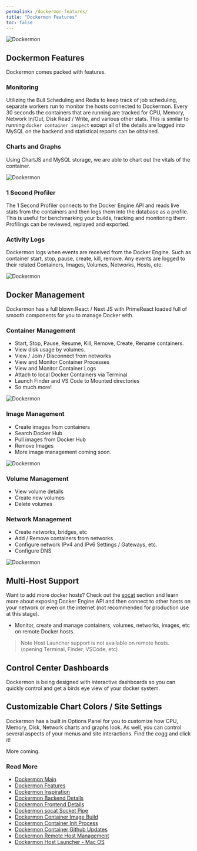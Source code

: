 ```yaml
---
permalink: /dockermon-features/
title: "Dockermon Features"
toc: false
---
```

![Dockermon](https://drumfreak.github.io/dockermon/images/dockermon-profiler1.png?raw=true)

## Dockermon Features

Dockermon comes packed with features. 

### Monitoring
Utilizing the Bull Scheduling and Redis to keep track of job scheduling, separate workers run to monitor the hosts connected to Dockermon. Every 30 seconds the containers that are running are tracked for CPU, Memory, Network In/Out, Disk Read / Write, and various other stats.  This is similar to running `docker container inspect` except all of the details are logged into MySQL on the backend and statistical reports can be obtained.

<div class="content-spacer-sm"></div>

### Charts and Graphs
Using ChartJS and MySQL storage, we are able to chart out the vitals of the container. 

![Dockermon](https://drumfreak.github.io/dockermon/images/dockermon-charts.png?raw=true)

<div class="content-spacer-sm"></div>


### 1 Second Profiler
The 1 Second Profiler connects to the Docker Engine API and reads live stats from the containers and then logs them into the database as a profile. This is useful for benchmarking your builds, tracking and monitoring them.  Profilings can be reviewed, replayed and exported.

<div class="content-spacer-sm"></div>


### Activity Logs
Dockermon logs when events are received from the Docker Engine. Such as container start, stop, pause, create, kill, remove.  Any events are logged to their related Containers, Images, Volumes, Networks, Hosts, etc. 

![Dockermon](https://drumfreak.github.io/dockermon/images/dockermon-activity-logs.png?raw=true)

<div class="content-spacer-sm"></div>

## Docker Management
Dockermon has a full blown React / Next JS with PrimeReact loaded full of smooth components for you to manage Docker with.


### Container Management
- Start, Stop, Pause, Resume, Kill, Remove, Create, Rename containers.
- View disk usage by volumes.
- View / Join / Disconnect from networks
- View and Monitor Container Processes
- View and Monitor Container Logs
- Attach to local Docker Containers via Terminal
- Launch Finder and VS Code to Mounted directories
- So much more!

![Dockermon](https://drumfreak.github.io/dockermon/images/dockermon-control-menu.png?raw=true)

### Image Management
- Create images from containers
- Search Docker Hub
- Pull images from Docker Hub
- Remove Images
- More image management coming soon.

![Dockermon](https://drumfreak.github.io/dockermon/images/dockermon-create-image.png?raw=true)

### Volume Management
- View volume details
- Create new volumes
- Delete volumes

### Network Management
- Create networks, bridges, etc
- Add / Remove containers from networks
- Configure network IPv4 and IPv6 Settings / Gateways, etc.
- Configure DNS

![Dockermon](https://drumfreak.github.io/dockermon/images/dockermon-network-diagram.png?raw=true)

<div class="content-spacer-sm"></div>

## Multi-Host Support
Want to add more docker hosts? Check out the [socat](/dockermon-socat) section and learn more about exposing Docker Engine API and then connect to other hosts on your network or even on the internet (not recommended for production use at this stage).

- Monitor, create and manage containers, volumes, networks, images, etc on remote Docker hosts.

> Note Host Launcher support is not available on remote hosts. (opening Terminal, Finder, VSCode, etc)

<div class="content-spacer-sm"></div>

## Control Center Dashboards
Dockermon is being designed with interactive dashboards so you can quickly control and get a birds eye view of your docker system. 

<div class="content-spacer-sm"></div>

## Customizable Chart Colors / Site Settings
Dockermon has a built in Options Panel for you to customize how CPU, Memory, Disk, Network charts and graphs look. As well, you can control several aspects of your menus and site interactions.  Find the cogg and click it!


More coming.

<div class="content-spacer-sm"></div>

### Read More

- [Dockermon Main](/dockermon)
- [Dockermon Features](/dockermon/dockermon-features)
- [Dockermon Inspiration](/dockermon/dockermon-inspiration)
- [Dockermon Backend Details](/dockermon/dockermon-backend)
- [Dockermon Frontend Details](/dockermon/dockermon-frontend)
- [Dockermon socat Socket Pipe](/dockermon/dockermon-socat)
- [Dockermon Container Image Build](/dockermon/dockermon-container-build)
- [Dockermon Container Init Process](/dockermon/dockermon-init)
- [Dockermon Container Github Updates](/dockermon/dockermon-remote-updates)
- [Dockermon Remote Host Management](/dockermon/dockermon-remote-hosts)
- [Dockermon Host Launcher - Mac OS](/dockermon/dockermon-host-launcher)
